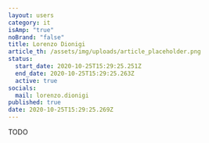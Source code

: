 ```yaml
---
layout: users
category: it
isAmp: "true"
noBrand: "false"
title: Lorenzo Dionigi
article_th: /assets/img/uploads/article_placeholder.png
status:
  start_date: 2020-10-25T15:29:25.251Z
  end_date: 2020-10-25T15:29:25.263Z
  active: true
socials:
  mail: lorenzo.dionigi
published: true
date: 2020-10-25T15:29:25.269Z
---
```

TODO